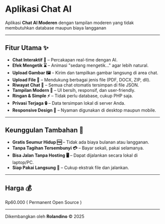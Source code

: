 # Aplikasi Chat AI

Aplikasi **Chat AI Moderen** dengan tampilan moderen yang tidak membutuhkan database maupun biaya langganan 

---

## Fitur Utama ✨
- **Chat Interaktif 💬** – Percakapan real-time dengan AI.  
- **Efek Mengetik ⌛** – Animasi "sedang mengetik..." agar lebih natural.  
- **Upload Gambar 🖼️** – Kirim dan tampilkan gambar langsung di area chat.  
- **Upload File 📂** – Mendukung berbagai jenis file (PDF, DOCX, ZIP, dll).  
- **Riwayat Chat 📝** – Semua chat otomatis tersimpan di file JSON.  
- **Tampilan Modern 🎨** – UI bersih, responsif, dan user-friendly.
- **Ringan & Simple ⚡** – Tidak perlu database, cukup PHP saja.  
- **Privasi Terjaga 🔒** – Data tersimpan lokal di server Anda.  
- **Responsive Design 📱** – Nyaman digunakan di desktop maupun mobile.  

---

## Keunggulan Tambahan 🎁
- **Gratis Seumur Hidup 🆓** – Tidak ada biaya bulanan atau langganan.  
- **Tanpa Tagihan Tersembunyi 💳** – Bayar sekali, pakai selamanya.  
- **Bisa Jalan Tanpa Hosting 🖥️** – Dapat dijalankan secara lokal di laptop/PC.  
- **Siap Pakai Langsung 🚀** – Cukup ekstrak file dan jalankan.  

---

## Harga 💰
Rp60.000 ( Permanent Open Source )

---

Dikembangkan oleh **Rolandino** © 2025
